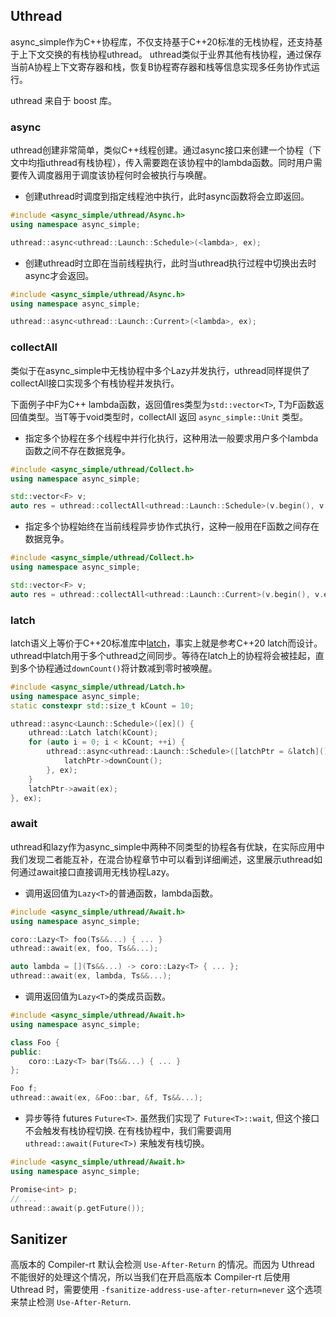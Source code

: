 ## Uthread

async_simple作为C++协程库，不仅支持基于C++20标准的无栈协程，还支持基于上下文交换的有栈协程uthread。
uthread类似于业界其他有栈协程，通过保存当前A协程上下文寄存器和栈，恢复B协程寄存器和栈等信息实现多任务协作式运行。

uthread 来自于 boost 库。

### async

uthread创建非常简单，类似C++线程创建。通过async接口来创建一个协程（下文中均指uthread有栈协程），传入需要跑在该协程中的lambda函数。同时用户需要传入调度器用于调度该协程何时会被执行与唤醒。

- 创建uthread时调度到指定线程池中执行，此时async函数将会立即返回。

```cpp
#include <async_simple/uthread/Async.h>
using namespace async_simple;

uthread::async<uthread::Launch::Schedule>(<lambda>, ex);
```

- 创建uthread时立即在当前线程执行，此时当uthread执行过程中切换出去时async才会返回。

```cpp
#include <async_simple/uthread/Async.h>
using namespace async_simple;

uthread::async<uthread::Launch::Current>(<lambda>, ex);
```

###  collectAll

类似于在async_simple中无栈协程中多个Lazy并发执行，uthread同样提供了collectAll接口实现多个有栈协程并发执行。

下面例子中F为C++ lambda函数，返回值res类型为`std::vector<T>`, T为F函数返回值类型。当T等于void类型时，collectAll 返回
`async_simple::Unit` 类型。

- 指定多个协程在多个线程中并行化执行，这种用法一般要求用户多个lambda函数之间不存在数据竞争。

```cpp
#include <async_simple/uthread/Collect.h>
using namespace async_simple;

std::vector<F> v;
auto res = uthread::collectAll<uthread::Launch::Schedule>(v.begin(), v.end(), ex);
```

- 指定多个协程始终在当前线程异步协作式执行，这种一般用在F函数之间存在数据竞争。

```cpp
#include <async_simple/uthread/Collect.h>
using namespace async_simple;

std::vector<F> v;
auto res = uthread::collectAll<uthread::Launch::Current>(v.begin(), v.end(), ex);
```

### latch

latch语义上等价于C++20标准库中[latch](https://en.cppreference.com/w/cpp/thread/latch)，事实上就是参考C++20 latch而设计。uthread中latch用于多个uthread之间同步。等待在latch上的协程将会被挂起，直到多个协程通过`downCount()`将计数减到零时被唤醒。

```cpp
#include <async_simple/uthread/Latch.h>
using namespace async_simple;
static constexpr std::size_t kCount = 10;

uthread::async<Launch::Schedule>([ex]() {
    uthread::Latch latch(kCount);
    for (auto i = 0; i < kCount; ++i) {
        uthread::async<uthread::Launch::Schedule>([latchPtr = &latch]() {
            latchPtr->downCount();
        }, ex);
    }
    latchPtr->await(ex);
}, ex);
```

### await

uthread和lazy作为async_simple中两种不同类型的协程各有优缺，在实际应用中我们发现二者能互补，在混合协程章节中可以看到详细阐述，这里展示uthread如何通过await接口直接调用无栈协程Lazy。

- 调用返回值为`Lazy<T>`的普通函数，lambda函数。

```cpp
#include <async_simple/uthread/Await.h>
using namespace async_simple;

coro::Lazy<T> foo(Ts&&...) { ... }
uthread::await(ex, foo, Ts&&...);

auto lambda = [](Ts&&...) -> coro::Lazy<T> { ... };
uthread::await(ex, lambda, Ts&&...);
```

- 调用返回值为`Lazy<T>`的类成员函数。

```cpp
#include <async_simple/uthread/Await.h>
using namespace async_simple;

class Foo {
public:
    coro::Lazy<T> bar(Ts&&...) { ... }
};

Foo f;
uthread::await(ex, &Foo::bar, &f, Ts&&...);
```

- 异步等待 futures `Future<T>`. 虽然我们实现了 `Future<T>::wait`, 但这个接口不会触发有栈协程切换. 在有栈协程中，我们需要调用 `uthread::await(Future<T>)` 来触发有栈切换。

```cpp
#include <async_simple/uthread/Await.h>
using namespace async_simple;

Promise<int> p;
// ...
uthread::await(p.getFuture());
```

## Sanitizer

高版本的 Compiler-rt 默认会检测 `Use-After-Return` 的情况。而因为 Uthread 不能很好的处理这个情况，所以当我们在开启高版本 Compiler-rt 后使用 Uthread 时，需要使用 `-fsanitize-address-use-after-return=never` 这个选项来禁止检测 `Use-After-Return`.
